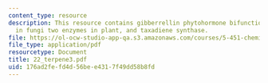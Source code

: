 ```yaml
---
content_type: resource
description: This resource contains gibberrellin phytohormone bifunctional enzyme
  in fungi two enzymes in plant, and taxadiene synthase.
file: https://ol-ocw-studio-app-qa.s3.amazonaws.com/courses/5-451-chemistry-of-biomolecules-i-fall-2005/176ad2fefd4d56bee4317f49dd58b8fd_22_terpene3.pdf
file_type: application/pdf
resourcetype: Document
title: 22_terpene3.pdf
uid: 176ad2fe-fd4d-56be-e431-7f49dd58b8fd
---
```

